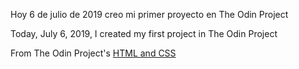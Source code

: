 Hoy 6 de julio de 2019 creo mi primer proyecto en The Odin Project

Today, July 6, 2019, I created my first project in The Odin Project


From The Odin Project's [HTML and CSS](https://www.theodinproject.com/courses/html5-and-css3)
